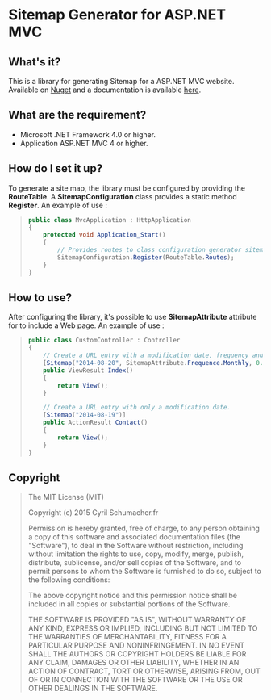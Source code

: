 # Sitemap Generator for ASP.NET MVC
## What's it?
This is a library for generating Sitemap for a ASP.NET MVC website. Available on [Nuget](https://www.nuget.org/packages/SitemapAspNet/) and a documentation is available [here](http://cyrilschumacher.github.io/SitemapAspNet/).

## What are the requirement?
- Microsoft .NET Framework 4.0 or higher.
- Application ASP.NET MVC 4 or higher.

## How do I set it up?
To generate a site map, the library must be configured by providing the **RouteTable**. A **SitemapConfiguration** class provides a static method **Register**.
An example of use :

> ```csharp
> public class MvcApplication : HttpApplication
> {
>     protected void Application_Start()
>     {
>         // Provides routes to class configuration generator sitemap.
>         SitemapConfiguration.Register(RouteTable.Routes);
>     }
> }
> ```

## How to use?
After configuring the library, it's possible to use **SitemapAttribute** attribute for to include a Web page.
An example of use :

> ```csharp
> public class CustomController : Controller
> {
>     // Create a URL entry with a modification date, frequency and priority.
>	  [Sitemap("2014-08-20", SitemapAttribute.Frequence.Monthly, 0.7D)]
>	  public ViewResult Index()
>	  {
>	      return View();
>	  }
>
>	  // Create a URL entry with only a modification date.
>	  [Sitemap("2014-08-19")]
>	  public ActionResult Contact()
>	  {
>	      return View();
>	  }
> }
> ```


## Copyright

> The MIT License (MIT)
> 
> Copyright (c) 2015 Cyril Schumacher.fr
> 
> Permission is hereby granted, free of charge, to any person obtaining a copy
> of this software and associated documentation files (the "Software"), to deal
> in the Software without restriction, including without limitation the rights
> to use, copy, modify, merge, publish, distribute, sublicense, and/or sell
> copies of the Software, and to permit persons to whom the Software is
> furnished to do so, subject to the following conditions:
> 
> The above copyright notice and this permission notice shall be included in all
> copies or substantial portions of the Software.
> 
> THE SOFTWARE IS PROVIDED "AS IS", WITHOUT WARRANTY OF ANY KIND, EXPRESS OR
> IMPLIED, INCLUDING BUT NOT LIMITED TO THE WARRANTIES OF MERCHANTABILITY,
> FITNESS FOR A PARTICULAR PURPOSE AND NONINFRINGEMENT. IN NO EVENT SHALL THE
> AUTHORS OR COPYRIGHT HOLDERS BE LIABLE FOR ANY CLAIM, DAMAGES OR OTHER
> LIABILITY, WHETHER IN AN ACTION OF CONTRACT, TORT OR OTHERWISE, ARISING FROM,
> OUT OF OR IN CONNECTION WITH THE SOFTWARE OR THE USE OR OTHER DEALINGS IN THE
> SOFTWARE.
